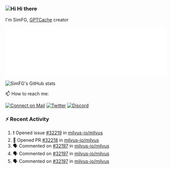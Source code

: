 ### <img src='https://qpluspicture.oss-cn-beijing.aliyuncs.com/6LjjQA/Hi.gif' alt='Hi' width="24"/> Hi there

I'm SimFG, [GPTCache](https://github.com/zilliztech/GPTCache) creator

![Metrics 👋](/metrics.plugin.followup.user.svg)

![SimFG's GitHub stats](https://github-readme-stats.vercel.app/api?username=SimFG&show_icons=true&theme=radical&count_private=true)

📫 How to reach me:

[![Connect on Mail](https://img.shields.io/badge/Ask%20me-anything-1abc9c.svg)](mailto:1142838399@qq.com)
[![Twitter](https://img.shields.io/twitter/follow/FogSim?style=social)](https://twitter.com/FogSim)
[![Discord](https://img.shields.io/discord/1092648432495251507?label=Discord&logo=discord)](https://discord.gg/Q8C6WEjSWV)

### :zap: Recent Activity

<!--START_SECTION:activity-->
1. ❗️ Opened issue [#32219](https://github.com/milvus-io/milvus/issues/32219) in [milvus-io/milvus](https://github.com/milvus-io/milvus)
2. 💪 Opened PR [#32218](https://github.com/milvus-io/milvus/pull/32218) in [milvus-io/milvus](https://github.com/milvus-io/milvus)
3. 🗣 Commented on [#32197](https://github.com/milvus-io/milvus/issues/32197) in [milvus-io/milvus](https://github.com/milvus-io/milvus)
4. 🗣 Commented on [#32197](https://github.com/milvus-io/milvus/issues/32197) in [milvus-io/milvus](https://github.com/milvus-io/milvus)
5. 🗣 Commented on [#32197](https://github.com/milvus-io/milvus/issues/32197) in [milvus-io/milvus](https://github.com/milvus-io/milvus)
<!--END_SECTION:activity-->

